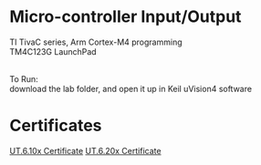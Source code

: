 # Micro-controller Input/Output

TI TivaC series, Arm Cortex-M4 programming <br/>
TM4C123G LaunchPad <br/><br/>

To Run: <br/>
download the lab folder, and open it up in Keil uVision4 software <br/>


# Certificates

[UT.6.10x Certificate](https://courses.edx.org/certificates/615db04e81d04b53ab5ef36b2be32300)
[UT.6.20x Certificate](https://courses.edx.org/certificates/1adc7c6d6a784bb4af05ca458b8081e5)
